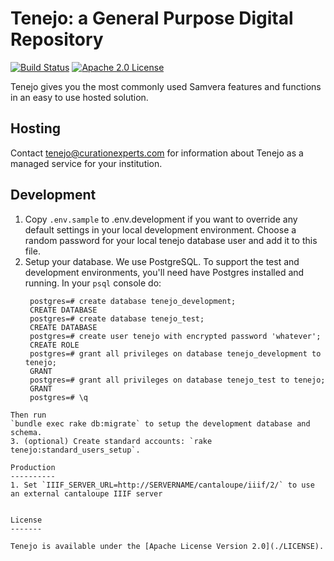 Tenejo: a General Purpose Digital Repository
============================================

[![Build Status](https://travis-ci.org/curationexperts/tenejo.svg?branch=master)](https://travis-ci.org/curationexperts/tenejo) [![Apache 2.0 License](http://img.shields.io/badge/APACHE2-license-blue.svg)](./LICENSE)

Tenejo gives you the most commonly used Samvera features and functions in an easy to use hosted solution.

Hosting
-------

Contact [tenejo@curationexperts.com](mailto:tenejo@curationexperts.com) for information about Tenejo as a managed service for your institution.

Development
-----------

1. Copy `.env.sample` to .env.development if you want to override any default settings in your local development environment. Choose a random password for your local tenejo database user and add it to this file.  
1. Setup your database.
   We use PostgreSQL. To support the test and development environments, you'll
   need have Postgres installed and running. In your `psql` console do:
   ```
    postgres=# create database tenejo_development;
    CREATE DATABASE
    postgres=# create database tenejo_test;
    CREATE DATABASE
    postgres=# create user tenejo with encrypted password 'whatever';
    CREATE ROLE              
    postgres=# grant all privileges on database tenejo_development to tenejo;
    GRANT
    postgres=# grant all privileges on database tenejo_test to tenejo;
    GRANT
    postgres=# \q
```
Then run
`bundle exec rake db:migrate` to setup the development database and schema.
3. (optional) Create standard accounts: `rake tenejo:standard_users_setup`.

Production
----------
1. Set `IIIF_SERVER_URL=http://SERVERNAME/cantaloupe/iiif/2/` to use an external cantaloupe IIIF server


License
-------

Tenejo is available under the [Apache License Version 2.0](./LICENSE).
